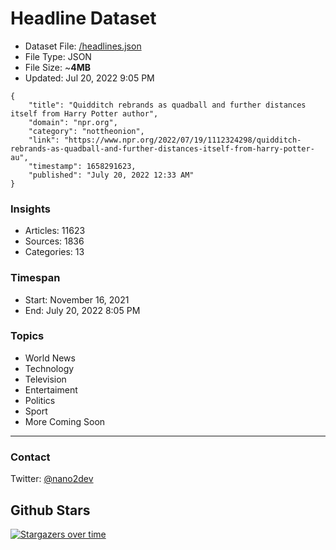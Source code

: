 # Headline Dataset

- Dataset File: [/headlines.json](https://raw.githubusercontent.com/fwd/news/master/headlines.json) 
- File Type: JSON
- File Size: ~**4MB**
- Updated: Jul 20, 2022 9:05 PM

```
{
    "title": "Quidditch rebrands as quadball and further distances itself from Harry Potter author",
    "domain": "npr.org",
    "category": "nottheonion",
    "link": "https://www.npr.org/2022/07/19/1112324298/quidditch-rebrands-as-quadball-and-further-distances-itself-from-harry-potter-au",
    "timestamp": 1658291623,
    "published": "July 20, 2022 12:33 AM"
}
```

### Insights

- Articles: 11623
- Sources: 1836
- Categories: 13

### Timespan

- Start: November 16, 2021
- End: July 20, 2022 8:05 PM

### Topics

- World News
- Technology
- Television
- Entertaiment
- Politics
- Sport
- More Coming Soon

---

### Contact 

Twitter: [@nano2dev](https://twitter.com/nano2dev)

## Github Stars

[![Stargazers over time](https://starchart.cc/fwd/news.svg)](https://starchart.cc/fwd/news)
	